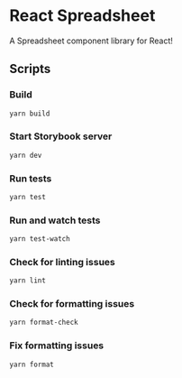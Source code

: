 # React Spreadsheet

A Spreadsheet component library for React!

## Scripts

### Build

```bash
yarn build
```

### Start Storybook server

```bash
yarn dev
```

### Run tests

```bash
yarn test
```

### Run and watch tests

```bash
yarn test-watch
```

### Check for linting issues

```bash
yarn lint
```

### Check for formatting issues

```bash
yarn format-check
```

### Fix formatting issues

```bash
yarn format
```
